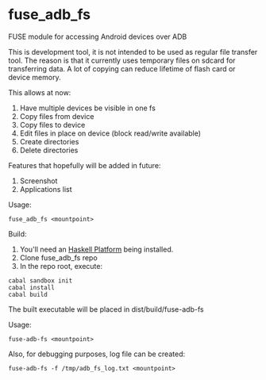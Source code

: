 # fuse_adb_fs
FUSE module for accessing Android devices over ADB

This is development tool, it is not intended to be used as regular file
transfer tool. The reason is that it currently uses temporary files on
sdcard for transferring data. A lot of copying can reduce lifetime of flash
card or device memory.

This allows at now:

1. Have multiple devices be visible in one fs
2. Copy files from device
3. Copy files to device
4. Edit files in place on device (block read/write available)
5. Create directories
6. Delete directories

Features that hopefully will be added in future:

1. Screenshot
2. Applications list

Usage:

```
fuse_adb_fs <mountpoint>
```

Build:

1. You'll need an [Haskell Platform](https://www.haskell.org/platform/) being installed.
2. Clone fuse_adb_fs repo
3. In the repo root, execute:

```
cabal sandbox init
cabal install
cabal build
```

The built executable will be placed in dist/build/fuse-adb-fs

Usage:

```
fuse-adb-fs <mountpoint>
```

Also, for debugging purposes, log file can be created:

```
fuse-adb-fs -f /tmp/adb_fs_log.txt <mountpoint>
```

